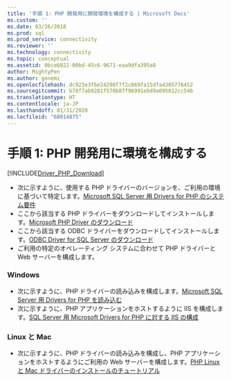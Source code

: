 ```yaml
---
title: '手順 1: PHP 開発用に開発環境を構成する | Microsoft Docs'
ms.custom: ''
ms.date: 03/26/2018
ms.prod: sql
ms.prod_service: connectivity
ms.reviewer: ''
ms.technology: connectivity
ms.topic: conceptual
ms.assetid: 0bce6022-00bd-45c6-9671-eaa9dfa395a8
author: MightyPen
ms.author: genemi
ms.openlocfilehash: dc923e3f6e24290f7f2c869fa15dfa4305776452
ms.sourcegitcommit: b78f7ab9281f570b87f96991ebd9a095812cc546
ms.translationtype: HT
ms.contentlocale: ja-JP
ms.lasthandoff: 01/31/2020
ms.locfileid: "68014875"
---
```

# <a name="step-1-configure-environment-for-php-development"></a>手順 1: PHP 開発用に環境を構成する
[!INCLUDE[Driver_PHP_Download](../../includes/driver_php_download.md)]




* 次に示すように、使用する PHP ドライバーのバージョンを、ご利用の環境に基づいて特定します。[Microsoft SQL Server 用 Drivers for PHP のシステム要件](../../connect/php/system-requirements-for-the-php-sql-driver.md)
* ここから該当する PHP ドライバーをダウンロードしてインストールします。[Microsoft PHP Driver のダウンロード](https://www.microsoft.com/download/details.aspx?id=20098)  
* ここから該当する ODBC ドライバーをダウンロードしてインストールします。[ODBC Driver for SQL Server のダウンロード](../../connect/odbc/download-odbc-driver-for-sql-server.md)  
* ご利用の特定のオペレーティング システムに合わせて PHP ドライバーと Web サーバーを構成します。

### <a name="windows"></a>Windows  
  

* 次に示すように、PHP ドライバーの読み込みを構成します。[Microsoft SQL Server 用 Drivers for PHP を読み込む](../../connect/php/loading-the-php-sql-driver.md) 
* 次に示すように、PHP アプリケーションをホストするように IIS を構成します。[SQL Server 用 Microsoft Drivers for PHP に対する IIS の構成](../../connect/php/configuring-iis-for-php-sql-driver.md)

### <a name="linux-and-mac"></a>Linux と Mac


*   次に示すように、PHP ドライバーの読み込みを構成し、PHP アプリケーションをホストするようにご利用の Web サーバーを構成します。[PHP Linux と Mac ドライバーのインストールのチュートリアル](../../connect/php/installation-tutorial-linux-mac.md)
